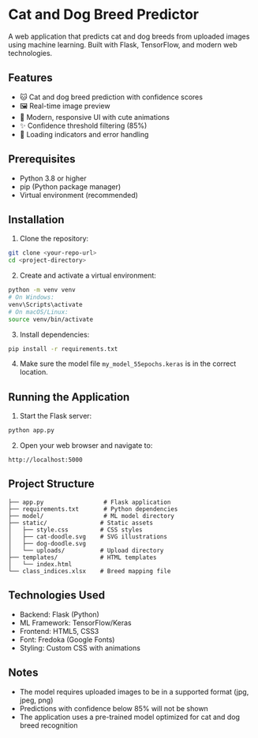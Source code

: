 # Cat and Dog Breed Predictor

A web application that predicts cat and dog breeds from uploaded images using machine learning. Built with Flask, TensorFlow, and modern web technologies.

## Features

- 🐱 Cat and dog breed prediction with confidence scores
- 🖼️ Real-time image preview
- 🎨 Modern, responsive UI with cute animations
- ✨ Confidence threshold filtering (85%)
- 🔄 Loading indicators and error handling

## Prerequisites

- Python 3.8 or higher
- pip (Python package manager)
- Virtual environment (recommended)

## Installation

1. Clone the repository:
```bash
git clone <your-repo-url>
cd <project-directory>
```

2. Create and activate a virtual environment:
```bash
python -m venv venv
# On Windows:
venv\Scripts\activate
# On macOS/Linux:
source venv/bin/activate
```

3. Install dependencies:
```bash
pip install -r requirements.txt
```

4. Make sure the model file `my_model_55epochs.keras` is in the correct location.

## Running the Application

1. Start the Flask server:
```bash
python app.py
```

2. Open your web browser and navigate to:
```
http://localhost:5000
```

## Project Structure

```
├── app.py                 # Flask application
├── requirements.txt       # Python dependencies
├── model/                 # ML model directory
├── static/               # Static assets
│   ├── style.css         # CSS styles
│   ├── cat-doodle.svg    # SVG illustrations
│   ├── dog-doodle.svg
│   └── uploads/          # Upload directory
├── templates/            # HTML templates
│   └── index.html
└── class_indices.xlsx    # Breed mapping file
```

## Technologies Used

- Backend: Flask (Python)
- ML Framework: TensorFlow/Keras
- Frontend: HTML5, CSS3
- Font: Fredoka (Google Fonts)
- Styling: Custom CSS with animations

## Notes

- The model requires uploaded images to be in a supported format (jpg, jpeg, png)
- Predictions with confidence below 85% will not be shown
- The application uses a pre-trained model optimized for cat and dog breed recognition 